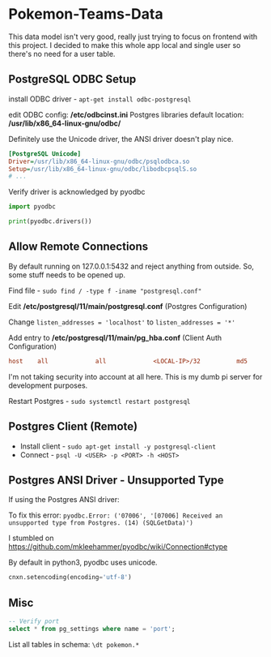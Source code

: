 # Pokemon-Teams-Data

This data model isn't very good, really just trying to focus on frontend with this project.
I decided to make this whole app local and single user so there's no need for a user table.


## PostgreSQL ODBC Setup
install ODBC driver - ```apt-get install odbc-postgresql```

edit ODBC config: **/etc/odbcinst.ini**
Postgres libraries default location: **/usr/lib/x86_64-linux-gnu/odbc/**

Definitely use the Unicode driver, the ANSI driver doesn't play nice.

```ini
[PostgreSQL Unicode]
Driver=/usr/lib/x86_64-linux-gnu/odbc/psqlodbca.so
Setup=/usr/lib/x86_64-linux-gnu/odbc/libodbcpsqlS.so
# ...
```

Verify driver is acknowledged by pyodbc
```python
import pyodbc 

print(pyodbc.drivers())
```


## Allow Remote Connections
By default running on 127.0.0.1:5432 and reject anything from outside.
So, some stuff needs to be opened up.

Find file - ```sudo find / -type f -iname "postgresql.conf"```

Edit **/etc/postgresql/11/main/postgresql.conf** (Postgres Configuration)

Change ```listen_addresses = 'localhost'``` to ```listen_addresses = '*'```

Add entry to **/etc/postgresql/11/main/pg_hba.conf** (Client Auth Configuration)
```ini
host    all             all             <LOCAL-IP>/32          md5
```


I'm not taking security into account at all here. This is my dumb pi server for development purposes.

Restart Postgres - ```sudo systemctl restart postgresql```


## Postgres Client (Remote)
* Install client - ```sudo apt-get install -y postgresql-client```
* Connect - ```psql -U <USER> -p <PORT> -h <HOST>```



## Postgres ANSI Driver - Unsupported Type
If using the Postgres ANSI driver:

To fix this error:
```pyodbc.Error: ('07006', '[07006] Received an unsupported type from Postgres. (14) (SQLGetData)')```

I stumbled on https://github.com/mkleehammer/pyodbc/wiki/Connection#ctype

By default in python3, pyodbc uses unicode.

```python
cnxn.setencoding(encoding='utf-8')
```


## Misc
```sql
-- Verify port
select * from pg_settings where name = 'port';

```

List all tables in schema: ```\dt pokemon.*```
